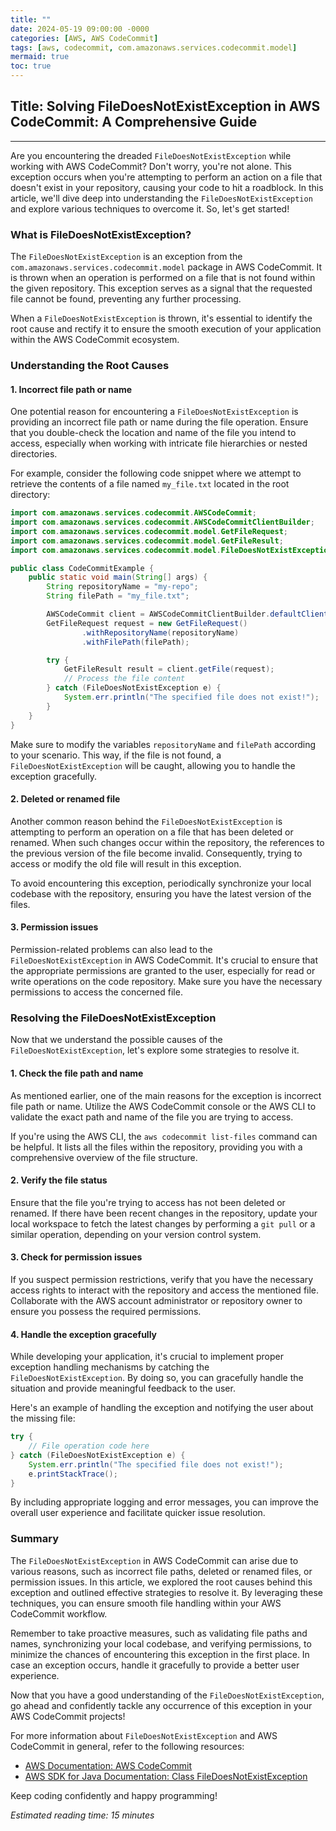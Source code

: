 ```yaml
---
title: ""
date: 2024-05-19 09:00:00 -0000
categories: [AWS, AWS CodeCommit]
tags: [aws, codecommit, com.amazonaws.services.codecommit.model]
mermaid: true
toc: true
---
```


## Title: Solving FileDoesNotExistException in AWS CodeCommit: A Comprehensive Guide

---

Are you encountering the dreaded `FileDoesNotExistException` while working with AWS CodeCommit? Don't worry, you're not alone. This exception occurs when you're attempting to perform an action on a file that doesn't exist in your repository, causing your code to hit a roadblock. In this article, we'll dive deep into understanding the `FileDoesNotExistException` and explore various techniques to overcome it. So, let's get started!

### What is FileDoesNotExistException?

The `FileDoesNotExistException` is an exception from the `com.amazonaws.services.codecommit.model` package in AWS CodeCommit. It is thrown when an operation is performed on a file that is not found within the given repository. This exception serves as a signal that the requested file cannot be found, preventing any further processing.

When a `FileDoesNotExistException` is thrown, it's essential to identify the root cause and rectify it to ensure the smooth execution of your application within the AWS CodeCommit ecosystem.

### Understanding the Root Causes

#### 1. Incorrect file path or name

One potential reason for encountering a `FileDoesNotExistException` is providing an incorrect file path or name during the file operation. Ensure that you double-check the location and name of the file you intend to access, especially when working with intricate file hierarchies or nested directories.

For example, consider the following code snippet where we attempt to retrieve the contents of a file named `my_file.txt` located in the root directory:

```java
import com.amazonaws.services.codecommit.AWSCodeCommit;
import com.amazonaws.services.codecommit.AWSCodeCommitClientBuilder;
import com.amazonaws.services.codecommit.model.GetFileRequest;
import com.amazonaws.services.codecommit.model.GetFileResult;
import com.amazonaws.services.codecommit.model.FileDoesNotExistException;

public class CodeCommitExample {
    public static void main(String[] args) {
        String repositoryName = "my-repo";
        String filePath = "my_file.txt";

        AWSCodeCommit client = AWSCodeCommitClientBuilder.defaultClient();
        GetFileRequest request = new GetFileRequest()
                .withRepositoryName(repositoryName)
                .withFilePath(filePath);

        try {
            GetFileResult result = client.getFile(request);
            // Process the file content
        } catch (FileDoesNotExistException e) {
            System.err.println("The specified file does not exist!");
        }
    }
}
```

Make sure to modify the variables `repositoryName` and `filePath` according to your scenario. This way, if the file is not found, a `FileDoesNotExistException` will be caught, allowing you to handle the exception gracefully.

#### 2. Deleted or renamed file

Another common reason behind the `FileDoesNotExistException` is attempting to perform an operation on a file that has been deleted or renamed. When such changes occur within the repository, the references to the previous version of the file become invalid. Consequently, trying to access or modify the old file will result in this exception.

To avoid encountering this exception, periodically synchronize your local codebase with the repository, ensuring you have the latest version of the files.

#### 3. Permission issues

Permission-related problems can also lead to the `FileDoesNotExistException` in AWS CodeCommit. It's crucial to ensure that the appropriate permissions are granted to the user, especially for read or write operations on the code repository. Make sure you have the necessary permissions to access the concerned file.

### Resolving the FileDoesNotExistException

Now that we understand the possible causes of the `FileDoesNotExistException`, let's explore some strategies to resolve it.

#### 1. Check the file path and name

As mentioned earlier, one of the main reasons for the exception is incorrect file path or name. Utilize the AWS CodeCommit console or the AWS CLI to validate the exact path and name of the file you are trying to access.

If you're using the AWS CLI, the `aws codecommit list-files` command can be helpful. It lists all the files within the repository, providing you with a comprehensive overview of the file structure.

#### 2. Verify the file status

Ensure that the file you're trying to access has not been deleted or renamed. If there have been recent changes in the repository, update your local workspace to fetch the latest changes by performing a `git pull` or a similar operation, depending on your version control system.

#### 3. Check for permission issues

If you suspect permission restrictions, verify that you have the necessary access rights to interact with the repository and access the mentioned file. Collaborate with the AWS account administrator or repository owner to ensure you possess the required permissions.

#### 4. Handle the exception gracefully

While developing your application, it's crucial to implement proper exception handling mechanisms by catching the `FileDoesNotExistException`. By doing so, you can gracefully handle the situation and provide meaningful feedback to the user.

Here's an example of handling the exception and notifying the user about the missing file:

```java
try {
    // File operation code here
} catch (FileDoesNotExistException e) {
    System.err.println("The specified file does not exist!");
    e.printStackTrace();
}
```

By including appropriate logging and error messages, you can improve the overall user experience and facilitate quicker issue resolution.

### Summary

The `FileDoesNotExistException` in AWS CodeCommit can arise due to various reasons, such as incorrect file paths, deleted or renamed files, or permission issues. In this article, we explored the root causes behind this exception and outlined effective strategies to resolve it. By leveraging these techniques, you can ensure smooth file handling within your AWS CodeCommit workflow.

Remember to take proactive measures, such as validating file paths and names, synchronizing your local codebase, and verifying permissions, to minimize the chances of encountering this exception in the first place. In case an exception occurs, handle it gracefully to provide a better user experience.

Now that you have a good understanding of the `FileDoesNotExistException`, go ahead and confidently tackle any occurrence of this exception in your AWS CodeCommit projects!

For more information about `FileDoesNotExistException` and AWS CodeCommit in general, refer to the following resources:

- [AWS Documentation: AWS CodeCommit](https://docs.aws.amazon.com/codecommit/latest/userguide/welcome.html)
- [AWS SDK for Java Documentation: Class FileDoesNotExistException](https://docs.amazonaws.cn/en_us/AWSJavaSDK/latest/javadoc/com/amazonaws/services/codecommit/model/FileDoesNotExistException.html)

Keep coding confidently and happy programming!

*Estimated reading time: 15 minutes*